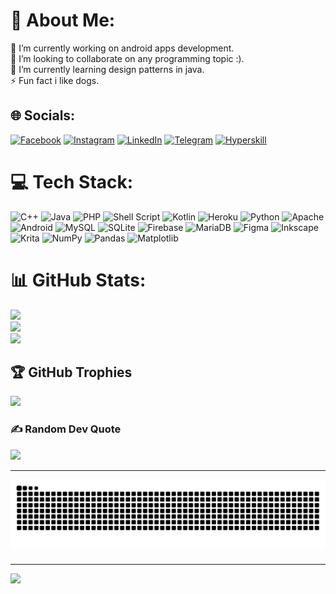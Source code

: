 # 💫 About Me:
🔭 I’m currently working on android apps development.<br>👯 I’m looking to collaborate on any programming topic :).<br>🌱 I’m currently learning design patterns in java.<br>⚡ Fun fact i like dogs.


## 🌐 Socials:
[![Facebook](https://img.shields.io/badge/Facebook-%231877F2.svg?logo=Facebook&logoColor=white)](https://www.facebook.com/iessa.safar?mibextid=ZbWKwL) [![Instagram](https://img.shields.io/badge/Instagram-%23E4405F.svg?logo=Instagram&logoColor=white)](https://www.instagram.com/iessa.safar?igsh=dTZuMXI1OWlubHN1) [![LinkedIn](https://img.shields.io/badge/LinkedIn-%230077B5.svg?logo=linkedin&logoColor=white)](https://www.linkedin.com/in/issa-safar-83b799191?utm_source=share&utm_campaign=share_via&utm_content=profile&utm_medium=android_app) [![Telegram](https://img.shields.io/badge/Telegram-%230077B5.svg?logo=telegram&logoColor=white)](https://t.me/issasafar) [![Hyperskill](https://img.shields.io/badge/Hyperskill-%232B2A33.svg?logo=hyperskill&logoColor=blue)](https://hyperskill.org/profile/613822107)

# 💻 Tech Stack:
![C++](https://img.shields.io/badge/c++-%2300599C.svg?style=for-the-badge&logo=c%2B%2B&logoColor=white) ![Java](https://img.shields.io/badge/java-%23ED8B00.svg?style=for-the-badge&logo=openjdk&logoColor=white) ![PHP](https://img.shields.io/badge/php-%23777BB4.svg?style=for-the-badge&logo=php&logoColor=white) ![Shell Script](https://img.shields.io/badge/shell_script-%23121011.svg?style=for-the-badge&logo=gnu-bash&logoColor=white) ![Kotlin](https://img.shields.io/badge/kotlin-%237F52FF.svg?style=for-the-badge&logo=kotlin&logoColor=white) ![Heroku](https://img.shields.io/badge/heroku-%23430098.svg?style=for-the-badge&logo=heroku&logoColor=white) ![Python](https://img.shields.io/badge/python-3670A0?style=for-the-badge&logo=python&logoColor=ffdd54) ![Apache](https://img.shields.io/badge/apache-%23D42029.svg?style=for-the-badge&logo=apache&logoColor=white) ![Android](https://img.shields.io/badge/Android-%232B2A33.svg?style=for-the-badge&logo=android&logoColor=green) ![MySQL](https://img.shields.io/badge/mysql-%2300000f.svg?style=for-the-badge&logo=mysql&logoColor=white) ![SQLite](https://img.shields.io/badge/sqlite-%2307405e.svg?style=for-the-badge&logo=sqlite&logoColor=white) ![Firebase](https://img.shields.io/badge/Firebase-039BE5?style=for-the-badge&logo=Firebase&logoColor=white) ![MariaDB](https://img.shields.io/badge/MariaDB-003545?style=for-the-badge&logo=mariadb&logoColor=white) ![Figma](https://img.shields.io/badge/figma-%23F24E1E.svg?style=for-the-badge&logo=figma&logoColor=white) ![Inkscape](https://img.shields.io/badge/Inkscape-e0e0e0?style=for-the-badge&logo=inkscape&logoColor=080A13) ![Krita](https://img.shields.io/badge/Krita-203759?style=for-the-badge&logo=krita&logoColor=EEF37B) ![NumPy](https://img.shields.io/badge/numpy-%23013243.svg?style=for-the-badge&logo=numpy&logoColor=white) ![Pandas](https://img.shields.io/badge/pandas-%23150458.svg?style=for-the-badge&logo=pandas&logoColor=white) ![Matplotlib](https://img.shields.io/badge/Matplotlib-%23ffffff.svg?style=for-the-badge&logo=Matplotlib&logoColor=black)
# 📊 GitHub Stats:
![](https://github-readme-stats.vercel.app/api?username=issasafar&theme=nightowl&hide_border=false&include_all_commits=false&count_private=false)<br/>
![](https://github-readme-streak-stats.herokuapp.com/?user=issasafar&theme=nightowl&hide_border=false)<br/>
![](https://github-readme-stats.vercel.app/api/top-langs/?username=issasafar&theme=nightowl&hide_border=false&include_all_commits=false&count_private=false&layout=compact)

## 🏆 GitHub Trophies
![](https://github-profile-trophy.vercel.app/?username=issasafar&theme=radical&no-frame=false&no-bg=true&margin-w=4)

### ✍️ Random Dev Quote
![](https://quotes-github-readme.vercel.app/api?type=horizontal&theme=radical)

---
<img src="https://raw.githubusercontent.com/issasafar/issasafar/output/snake.svg" alt="Snake animation" />

###
---
[![](https://visitcount.itsvg.in/api?id=issasafar&icon=0&color=0)](https://visitcount.itsvg.in)

<!-- Proudly created with GPRM ( https://gprm.itsvg.in ) -->
